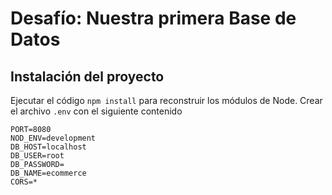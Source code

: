 # Desafío: Nuestra primera Base de Datos

## Instalación del proyecto

Ejecutar el código ```npm install``` para reconstruir los módulos de Node.
Crear el archivo ```.env``` con el siguiente contenido
~~~
PORT=8080
NOD_ENV=development
DB_HOST=localhost
DB_USER=root
DB_PASSWORD=
DB_NAME=ecommerce
CORS=*
~~~